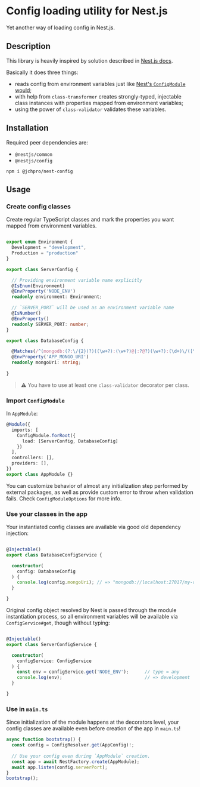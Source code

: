 # Config loading utility for Nest.js

Yet another way of loading config in Nest.js.

## Description

This library is heavily inspired by solution described in [Nest.js docs](https://docs.nestjs.com/techniques/configuration#custom-validate-function).

Basically it does three things:

- reads config from environment variables just like [Nest's `ConfigModule` would](https://docs.nestjs.com/techniques/configuration#getting-started);
- with help from `class-transformer` creates strongly-typed, injectable class instances with properties mapped from environment variables;
- using the power of `class-validator` validates these variables.

## Installation

Required peer dependencies are:

- `@nestjs/common`
- `@nestjs/config`

```shell
npm i @jchpro/nest-config
```

## Usage

### Create config classes

Create regular TypeScript classes and mark the properties you want mapped from environment variables.

```typescript

export enum Environment {
  Development = "development",
  Production = "production"
}

export class ServerConfig {

  // Providing environment variable name explicitly
  @IsEnum(Environment)
  @EnvProperty('NODE_ENV')
  readonly environment: Environment;

  // `SERVER_PORT` will be used as an environment variable name
  @IsNumber()
  @EnvProperty()
  readonly SERVER_PORT: number;
}

export class DatabaseConfig {

  @Matches(/^(mongodb:(?:\/{2})?)((\w+?):(\w+?)@|:?@?)(\w+?):(\d+)\/([\w-]+?)$/)
  @EnvProperty('APP_MONGO_URI')
  readonly mongoUri: string;
  
}

```

> :warning: You have to use at least one `class-validator` decorator per class. 

### Import `ConfigModule`

In `AppModule`:

```typescript
@Module({
  imports: [
    ConfigModule.forRoot({
      load: [ServerConfig, DatabaseConfig]
    })
  ],
  controllers: [],
  providers: [],
})
export class AppModule {}
```

You can customize behavior of almost any initialization step performed by external packages, as well as provide custom error to throw when validation fails. Check `ConfigModuleOptions` for more info.

### Use your classes in the app

Your instantiated config classes are available via good old dependency injection:

```typescript

@Injectable()
export class DatabaseConfigService {

  constructor(
    config: DatabaseConfig
  ) {
    console.log(config.mongoUri); // => "mongodb://localhost:27017/my-database"
  }

}
```

Original config object resolved by Nest is passed through the module instantiation process, so all environment variables will be available via `ConfigService#get`, though without typing:

```typescript

@Injectable()
export class ServerConfigService {

  constructor(
    configService: ConfigService
  ) {
    const env = configService.get('NODE_ENV');      // type = any
    console.log(env);                               // => development
  }

}

```

### Use in `main.ts`

Since initialization of the module happens at the decorators level, your config classes are available even before creation of the app in `main.ts`!

```typescript
async function bootstrap() {
  const config = ConfigResolver.get(AppConfig)!;
  
  // Use your config even during `AppModule` creation.
  const app = await NestFactory.create(AppModule);
  await app.listen(config.serverPort);
}
bootstrap();
```
